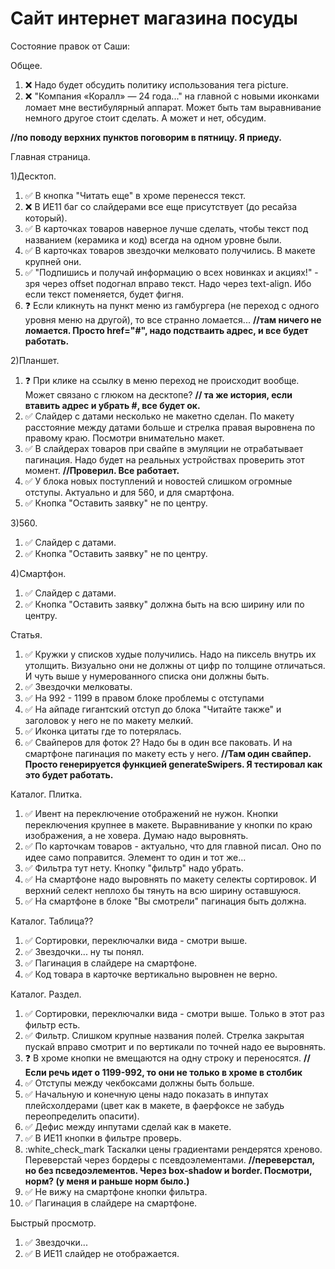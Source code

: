 # Сайт интернет магазина посуды

Состояние правок от Саши:

Общее.

1. :x: Надо будет обсудить политику использования тега picture.
2. :x: "Компания «Коралл» — 24 года..." на главной с новыми иконками ломает мне вестибулярный аппарат. Может быть там выравнивание немного другое стоит сделать. А может и нет, обсудим.

**//по поводу верхних пунктов поговорим в пятницу. Я приеду.**

Главная страница.

1)Десктоп.

1. :white_check_mark: В кнопка "Читать еще" в хроме перенесся текст.
2. :x: В ИЕ11 баг со слайдерами все еще присутствует (до ресайза который).
3. :white_check_mark: В карточках товаров наверное лучше сделать, чтобы текст под названием (керамика и код) всегда на одном уровне были.
4. :white_check_mark: В карточках товаров звездочки мелковато получились. В макете крупней они.
5. :white_check_mark: "Подпишись и получай информацию о всех новинках и акциях!" - зря через offset подогнал вправо текст. Надо через text-align. Ибо если текст поменяется, будет фигня.
6. :question: Если кликнуть на пункт меню из гамбургера (не переход с одного уровня меню на другой), то все странно ломается... **//там ничего не ломается. Просто href="#", надо подстваить адрес, и все будет работать.**

2)Планшет.

1. :question: При клике на ссылку в меню переход не происходит вообще. Может связано с глюком на десктопе? **// та же история, если втавить адрес и убрать #, все будет ок.**
2. :white_check_mark: Слайдер с датами несколько не макетно сделан. По макету расстояние между датами больше и стрелка правая выровнена по правому краю. Посмотри внимательно макет.
3. :white_check_mark: В слайдерах товаров при свайпе в эмуляции не отрабатывает пагинация. Надо будет на реальных устройствах проверить этот момент. **//Проверил. Все работает.**
4. :white_check_mark: У блока новых поступлений и новостей слишком огромные отступы. Актуально и для 560, и для смартфона.
5. :white_check_mark: Кнопка "Оставить заявку" не по центру.

3)560.

1. :white_check_mark: Слайдер с датами.
2. :white_check_mark: Кнопка "Оставить заявку" не по центру.

4)Смартфон.

1. :white_check_mark: Слайдер с датами.
2. :white_check_mark: Кнопка "Оставить заявку" должна быть на всю ширину или по центру.

Статья.

1. :white_check_mark: Кружки у списков худые получились. Надо на пиксель внутрь их утолщить. Визуально они не должны от цифр по толщине отличаться. И чуть выше у нумерованного списка они должны быть.
2. :white_check_mark: Звездочки мелковаты.
3. :white_check_mark: На 992 - 1199 в правом блоке проблемы с отступами
4. :white_check_mark: На айпаде гигантский отступ до блока "Читайте также" и заголовок у него не по макету мелкий.
5. :white_check_mark: Иконка цитаты где то потерялась.
6. :white_check_mark: Свайперов для фоток 2? Надо бы в один все паковать. И на смартфоне пагинация по макету есть у него. **//Там один свайпер. Просто генерируется функцией generateSwipers. Я тестировал как это будет работать.**

Каталог. Плитка.

1. :white_check_mark: Ивент на переключение отображений не нужон. Кнопки переключения крупнее в макете. Выравнивание у кнопки по краю изображения, а не ховера. Думаю надо выровнять.
2. :white_check_mark: По карточкам товаров - актуально, что для главной писал. Оно по идее само поправится. Элемент то один и тот же...
3. :white_check_mark: Фильтра тут нету. Кнопку "фильтр" надо убрать.
4. :white_check_mark: На смартфоне надо выровнять по макету селекты сортировок. И верхний селект неплохо бы тянуть на всю ширину оставшуюся.
5. :white_check_mark: На смартфоне в блоке "Вы смотрели" пагинация быть должна.

Каталог. Таблица??

1. :white_check_mark: Сортировки, переключалки вида - смотри выше.
2. :white_check_mark: Звездочки... ну ты понял.
3. :white_check_mark: Пагинация в слайдере на смартфоне.
4. :white_check_mark: Код товара в карточке вертикально выровнен не верно.

Каталог. Раздел.

1. :white_check_mark: Сортировки, переключалки вида - смотри выше. Только в этот раз фильтр есть.
2. :white_check_mark: Фильтр. Слишком крупные названия полей. Стрелка закрытая пускай вправо смотрит и по вертикали по точней надо ее выровнять.
3. :question: В хроме кнопки не вмещаются на одну строку и переносятся. **//Если речь идет о 1199-992, то они не только в хроме в столбик**
4. :white_check_mark: Отступы между чекбоксами должны быть больше.
5. :white_check_mark: Начальную и конечную цены надо показать в инпутах плейсхолдерами (цвет как в макете, в фаерфоксе не забудь переопределить опасити).
6. :white_check_mark: Дефис между инпутами сделай как в макете.
7. :white_check_mark: В ИЕ11 кнопки в фильтре проверь.
8. :white_check_mark Таскалки цены градиентами рендерятся хреново. Переверстай через бордеры с псевдоэлементами. **//переверстал, но без псведоэлементов. Через box-shadow и border. Посмотри, норм? (у меня и раньше норм было.)**
9. :white_check_mark: Не вижу на смартфоне кнопки фильтра.
10. :white_check_mark: Пагинация в слайдере на смартфоне.

Быстрый просмотр.

1. :white_check_mark: Звездочки...
2. :white_check_mark: В ИЕ11 слайдер не отображается.
